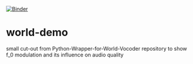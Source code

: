 [![Binder](https://mybinder.org/badge_logo.svg)](https://mybinder.org/v2/gh/timobaumann/world-demo/main)

# world-demo

small cut-out from Python-Wrapper-for-World-Vocoder repository
to show f_0 modulation and its influence on audio quality
